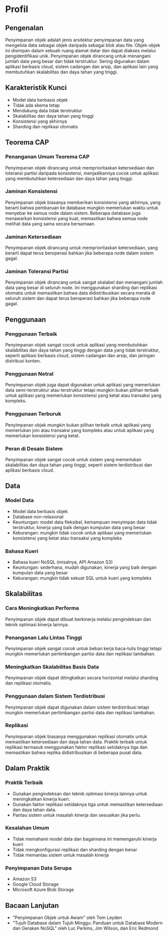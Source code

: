 # Profil

## **Pengenalan**

Penyimpanan objek adalah jenis arsitektur penyimpanan data yang mengelola data sebagai objek daripada sebagai blok atau file. Objek-objek ini disimpan dalam sebuah ruang alamat datar dan dapat diakses melalui pengidentifikasi unik. Penyimpanan objek dirancang untuk menangani jumlah data yang besar dan tidak terstruktur. Sering digunakan dalam aplikasi berbasis cloud, sistem cadangan dan arsip, dan aplikasi lain yang membutuhkan skalabilitas dan daya tahan yang tinggi.

## **Karakteristik Kunci**

- Model data berbasis objek
- Tidak ada skema tetap
- Mendukung data tidak terstruktur
- Skalabilitas dan daya tahan yang tinggi
- Konsistensi yang akhirnya
- Sharding dan replikasi otomatis

## **Teorema CAP**

### **Penanganan Umum Teorema CAP**

Penyimpanan objek dirancang untuk memprioritaskan ketersediaan dan toleransi partisi daripada konsistensi, menjadikannya cocok untuk aplikasi yang membutuhkan ketersediaan dan daya tahan yang tinggi.

### **Jaminan Konsistensi**

Penyimpanan objek biasanya memberikan konsistensi yang akhirnya, yang berarti bahwa pembaruan ke database mungkin memerlukan waktu untuk menyebar ke semua node dalam sistem. Beberapa database juga menawarkan konsistensi yang kuat, memastikan bahwa semua node melihat data yang sama secara bersamaan.

### **Jaminan Ketersediaan**

Penyimpanan objek dirancang untuk memprioritaskan ketersediaan, yang berarti dapat terus beroperasi bahkan jika beberapa node dalam sistem gagal.

### **Jaminan Toleransi Partisi**

Penyimpanan objek dirancang untuk sangat skalabel dan menangani jumlah data yang besar di seluruh node. Ini menggunakan sharding dan replikasi otomatis untuk memastikan bahwa data didistribusikan secara merata di seluruh sistem dan dapat terus beroperasi bahkan jika beberapa node gagal.

## **Penggunaan**

### **Penggunaan Terbaik**

Penyimpanan objek sangat cocok untuk aplikasi yang membutuhkan skalabilitas dan daya tahan yang tinggi dengan data yang tidak terstruktur, seperti aplikasi berbasis cloud, sistem cadangan dan arsip, dan jaringan distribusi konten.

### **Penggunaan Netral**

Penyimpanan objek juga dapat digunakan untuk aplikasi yang memerlukan data semi-terstruktur atau terstruktur tetapi mungkin bukan pilihan terbaik untuk aplikasi yang memerlukan konsistensi yang ketat atau transaksi yang kompleks.

### **Penggunaan Terburuk**

Penyimpanan objek mungkin bukan pilihan terbaik untuk aplikasi yang memerlukan join atau transaksi yang kompleks atau untuk aplikasi yang memerlukan konsistensi yang ketat.

### **Peran di Desain Sistem**

Penyimpanan objek sangat cocok untuk sistem yang memerlukan skalabilitas dan daya tahan yang tinggi, seperti sistem terdistribusi dan aplikasi berbasis cloud.

## Data

### **Model Data**

- Model data berbasis objek
- Database non-relasional
- Keuntungan: model data fleksibel, kemampuan menyimpan data tidak terstruktur, kinerja yang baik dengan kumpulan data yang besar
- Kekurangan: mungkin tidak cocok untuk aplikasi yang memerlukan konsistensi yang ketat atau transaksi yang kompleks

### **Bahasa Kueri**

- Bahasa kueri NoSQL (misalnya, API Amazon S3)
- Keuntungan: sederhana, mudah digunakan, kinerja yang baik dengan kumpulan data yang besar
- Kekurangan: mungkin tidak sekuat SQL untuk kueri yang kompleks

## **Skalabilitas**

### **Cara Meningkatkan Performa**

Penyimpanan objek dapat dibuat berkinerja melalui pengindeksan dan teknik optimasi kinerja lainnya.

### **Penanganan Lalu Lintas Tinggi**

Penyimpanan objek sangat cocok untuk beban kerja baca-tulis tinggi tetapi mungkin memerlukan pertimbangan partisi data dan replikasi tambahan.

### Meningkatkan Skalabilitas Basis Data

Penyimpanan objek dapat ditingkatkan secara horizontal melalui sharding dan replikasi otomatis.

### **Penggunaan dalam Sistem Terdistribusi**

Penyimpanan objek dapat digunakan dalam sistem terdistribusi tetapi mungkin memerlukan pertimbangan partisi data dan replikasi tambahan.

### Replikasi

Penyimpanan objek biasanya menggunakan replikasi otomatis untuk memastikan ketersediaan dan daya tahan data. Praktik terbaik untuk replikasi termasuk menggunakan faktor replikasi setidaknya tiga dan memastikan bahwa replika didistribusikan di beberapa pusat data.

## Dalam Praktik

### Praktik Terbaik

- Gunakan pengindeksan dan teknik optimasi kinerja lainnya untuk meningkatkan kinerja kueri.
- Gunakan faktor replikasi setidaknya tiga untuk memastikan ketersediaan dan daya tahan data.
- Pantau sistem untuk masalah kinerja dan sesuaikan jika perlu.

### Kesalahan Umum

- Tidak memahami model data dan bagaimana ini memengaruhi kinerja kueri
- Tidak mengkonfigurasi replikasi dan sharding dengan benar
- Tidak memantau sistem untuk masalah kinerja

### Penyimpanan Data Serupa

- Amazon S3
- Google Cloud Storage
- Microsoft Azure Blob Storage

## Bacaan Lanjutan

- "Penyimpanan Objek untuk Awam" oleh Tom Leyden
- "Tujuh Database dalam Tujuh Minggu: Panduan untuk Database Modern dan Gerakan NoSQL" oleh Luc Perkins, Jim Wilson, dan Eric Redmond
